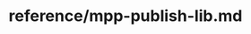 ---
title: reference/mpp-publish-lib.md
showAuthorInfo: false
redirect_path: /docs/mpp-publish-lib
---